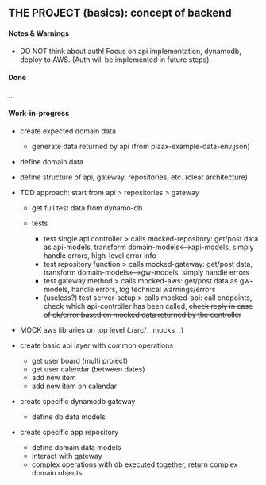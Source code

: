 ## THE PROJECT (basics): concept of backend

#### Notes & Warnings
- DO NOT think about auth! Focus on api implementation, dynamodb, deploy to AWS.
  (Auth will be implemented in future steps).

#### Done
...


#### Work-in-progress
- create expected domain data
  - generate data returned by api (from plaax-example-data-env.json)
- define domain data

- define structure of api, gateway, repositories, etc. (clear architecture)
- TDD approach: start from api > repositories > gateway
  - get full test data from dynamo-db
 
  - tests
    - test single api controller > calls mocked-repository: get/post data as api-models,
      transform domain-models<-->api-models, simply handle errors, high-level error info
    - test repository function > calls mocked-gateway: get/post data, transform domain-models<-->gw-models,
      simply handle errors 
    - test gateway method > calls mocked-aws: get/post data as gw-models, handle errors, log technical warnings/errors
    - (useless?) test server-setup > calls mocked-api: call endpoints, check which api-controller has been called,
      ~~check reply in case of ok/error based on mocked data returned by the controller~~

- MOCK aws libraries on top level (./src/_\_mocks__)
- create basic api layer with common operations
  - get user board (multi project)
  - get user calendar (between dates)
  - add new item
  - add new item on calendar
- create specific dynamodb gateway
  - define db data models
- create specific app repository
  - define domain data models
  - interact with gateway
  - complex operations with db executed together, return complex domain objects
